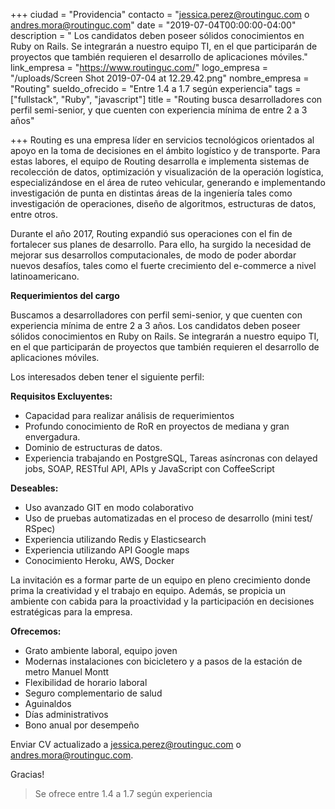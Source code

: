 +++
ciudad = "Providencia"
contacto = "jessica.perez@routinguc.com o andres.mora@routinguc.com"
date = "2019-07-04T00:00:00-04:00"
description = " Los candidatos deben poseer sólidos conocimientos en Ruby on Rails. Se integrarán a nuestro equipo TI, en el que participarán de proyectos que también requieren el desarrollo de aplicaciones móviles."
link_empresa = "https://www.routinguc.com/"
logo_empresa = "/uploads/Screen Shot 2019-07-04 at 12.29.42.png"
nombre_empresa = "Routing"
sueldo_ofrecido = "Entre 1.4 a 1.7 según experiencia"
tags = ["fullstack", "Ruby", "javascript"]
title = "Routing busca desarrolladores con perfil semi-senior, y que cuenten con experiencia mínima de entre 2 a 3 años"

+++
Routing es una empresa líder en servicios tecnológicos orientados al apoyo en la toma de decisiones en el ámbito logístico y de transporte. Para estas labores, el equipo de Routing desarrolla e implementa sistemas de recolección de datos, optimización y visualización de la operación logística, especializándose en el área de ruteo vehicular, generando e implementando investigación de punta en distintas áreas de la ingeniería tales como investigación de operaciones, diseño de algoritmos, estructuras de datos, entre otros.

Durante el año 2017, Routing expandió sus operaciones con el fin de fortalecer sus planes de desarrollo. Para ello, ha surgido la necesidad de mejorar sus desarrollos computacionales, de modo de poder abordar nuevos desafíos, tales como el fuerte crecimiento del e-commerce a nivel latinoamericano.

**Requerimientos del cargo**

Buscamos a desarrolladores con perfil semi-senior, y que cuenten con experiencia mínima de entre 2 a 3 años. Los candidatos deben poseer sólidos conocimientos en Ruby on Rails. Se integrarán a nuestro equipo TI, en el que participarán de proyectos que también requieren el desarrollo de aplicaciones móviles.

Los interesados deben tener el siguiente perfil:

**Requisitos Excluyentes:**

* Capacidad para realizar análisis de requerimientos
* Profundo conocimiento de RoR en proyectos de mediana y gran envergadura.
* Dominio de estructuras de datos.
* Experiencia trabajando en PostgreSQL, Tareas asíncronas con delayed jobs, SOAP, RESTful API, APIs y JavaScript con CoffeeScript

**Deseables:**

* Uso avanzado GIT en modo colaborativo
* Uso de pruebas automatizadas en el proceso de desarrollo (mini test/ RSpec)
* Experiencia utilizando Redis y Elasticsearch
* Experiencia utilizando API Google maps
* Conocimiento Heroku, AWS, Docker

La invitación es a formar parte de un equipo en pleno crecimiento donde prima la creatividad y el trabajo en equipo. Además, se propicia un ambiente con cabida para la proactividad y la participación en decisiones estratégicas para la empresa.

**Ofrecemos:**

* Grato ambiente laboral, equipo joven
* Modernas instalaciones con bicicletero y a pasos de la estación de metro Manuel Montt
* Flexibilidad de horario laboral
* Seguro complementario de salud
* Aguinaldos
* Días administrativos
* Bono anual por desempeño

Enviar CV actualizado a [jessica.perez@routinguc.com](mailto:jessica.perez@routinguc.com) o [andres.mora@routinguc.com](mailto:andres.mora@routinguc.com).

Gracias!

> Se ofrece entre 1.4 a 1.7 según experiencia